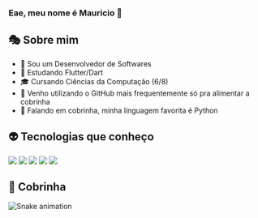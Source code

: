 ### Eae, meu nome é Mauricio 👋

<h2>🎭 Sobre mim</h2>
<ul>
  <li>🚀 Sou um Desenvolvedor de Softwares</li>
  <li>🧠 Estudando Flutter/Dart</li>
  <li>🎓 Cursando Ciências da Computação (6/8)</li> 
  <li>🐍 Venho utilizando o GitHub mais frequentemente só pra alimentar a cobrinha</li>
  <li>🤠 Falando em cobrinha, minha linguagem favorita é Python</li>
</ul>

<h2>👽 Tecnologias que conheço</h2>
<div>
  <img src="https://img.shields.io/badge/Python-3776AB?style=for-the-badge&logo=python&logoColor=white">
  <img src="https://img.shields.io/badge/C-00599C?style=for-the-badge&logo=c&logoColor=white">
  <img src="https://img.shields.io/badge/C%2B%2B-00599C?style=for-the-badge&logo=c%2B%2B&logoColor=white">
  <img src="https://img.shields.io/badge/Java-ED8B00?style=for-the-badge&logo=java&logoColor=white">
  <img src="https://img.shields.io/badge/PostgreSQL-316192?style=for-the-badge&logo=postgresql&logoColor=white">
</div>

<h2>🐍 Cobrinha</h2>
  
  ![Snake animation](https://github.com/MauricioDolacio/MauricioDolacio/blob/output/github-contribution-grid-snake.svg)
  
